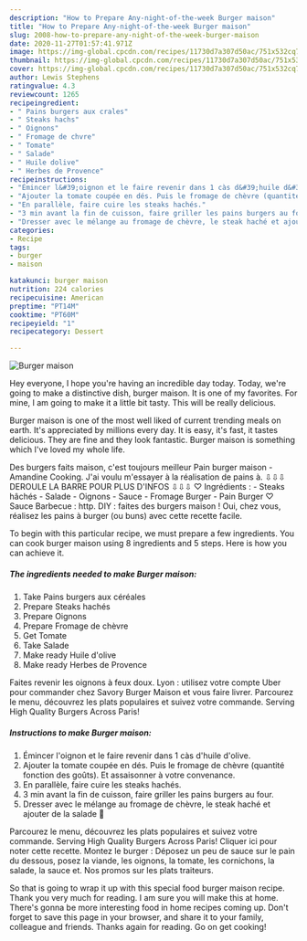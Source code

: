```yaml
---
description: "How to Prepare Any-night-of-the-week Burger maison"
title: "How to Prepare Any-night-of-the-week Burger maison"
slug: 2008-how-to-prepare-any-night-of-the-week-burger-maison
date: 2020-11-27T01:57:41.971Z
image: https://img-global.cpcdn.com/recipes/11730d7a307d50ac/751x532cq70/burger-maison-photo-principale-de-la-recette.jpg
thumbnail: https://img-global.cpcdn.com/recipes/11730d7a307d50ac/751x532cq70/burger-maison-photo-principale-de-la-recette.jpg
cover: https://img-global.cpcdn.com/recipes/11730d7a307d50ac/751x532cq70/burger-maison-photo-principale-de-la-recette.jpg
author: Lewis Stephens
ratingvalue: 4.3
reviewcount: 1265
recipeingredient:
- " Pains burgers aux crales"
- " Steaks hachs"
- " Oignons"
- " Fromage de chvre"
- " Tomate"
- " Salade"
- " Huile dolive"
- " Herbes de Provence"
recipeinstructions:
- "Émincer l&#39;oignon et le faire revenir dans 1 càs d&#39;huile d&#39;olive."
- "Ajouter la tomate coupée en dés. Puis le fromage de chèvre (quantité fonction des goûts). Et assaisonner à votre convenance."
- "En parallèle, faire cuire les steaks hachés."
- "3 min avant la fin de cuisson, faire griller les pains burgers au four."
- "Dresser avec le mélange au fromage de chèvre, le steak haché et ajouter de la salade 🤗"
categories:
- Recipe
tags:
- burger
- maison

katakunci: burger maison 
nutrition: 224 calories
recipecuisine: American
preptime: "PT14M"
cooktime: "PT60M"
recipeyield: "1"
recipecategory: Dessert

---
```



![Burger maison](https://img-global.cpcdn.com/recipes/11730d7a307d50ac/751x532cq70/burger-maison-photo-principale-de-la-recette.jpg)

Hey everyone, I hope you're having an incredible day today. Today, we're going to make a distinctive dish, burger maison. It is one of my favorites. For mine, I am going to make it a little bit tasty. This will be really delicious.

Burger maison is one of the most well liked of current trending meals on earth. It's appreciated by millions every day. It is easy, it's fast, it tastes delicious. They are fine and they look fantastic. Burger maison is something which I've loved my whole life.

Des burgers faits maison, c&#39;est toujours meilleur Pain burger maison - Amandine Cooking. J&#39;ai voulu m&#39;essayer à la réalisation de pains à. ⇩⇩⇩ DEROULE LA BARRE POUR PLUS D&#39;INFOS ⇩⇩⇩ ♡ Ingrédients : - Steaks hâchés - Salade - Oignons - Sauce - Fromage Burger - Pain Burger ♡ Sauce Barbecue : http. DIY : faites des burgers maison ! Oui, chez vous, réalisez les pains à burger (ou buns) avec cette recette facile.


To begin with this particular recipe, we must prepare a few ingredients. You can cook burger maison using 8 ingredients and 5 steps. Here is how you can achieve it.

<!--inarticleads1-->

##### The ingredients needed to make Burger maison:

1. Take  Pains burgers aux céréales
1. Prepare  Steaks hachés
1. Prepare  Oignons
1. Prepare  Fromage de chèvre
1. Get  Tomate
1. Take  Salade
1. Make ready  Huile d&#39;olive
1. Make ready  Herbes de Provence


Faites revenir les oignons à feux doux. Lyon : utilisez votre compte Uber pour commander chez Savory Burger Maison et vous faire livrer. Parcourez le menu, découvrez les plats populaires et suivez votre commande. Serving High Quality Burgers Across Paris! 

<!--inarticleads2-->

##### Instructions to make Burger maison:

1. Émincer l&#39;oignon et le faire revenir dans 1 càs d&#39;huile d&#39;olive.
1. Ajouter la tomate coupée en dés. Puis le fromage de chèvre (quantité fonction des goûts). Et assaisonner à votre convenance.
1. En parallèle, faire cuire les steaks hachés.
1. 3 min avant la fin de cuisson, faire griller les pains burgers au four.
1. Dresser avec le mélange au fromage de chèvre, le steak haché et ajouter de la salade 🤗


Parcourez le menu, découvrez les plats populaires et suivez votre commande. Serving High Quality Burgers Across Paris! Cliquer ici pour noter cette recette. Montez le burger : Déposez un peu de sauce sur le pain du dessous, posez la viande, les oignons, la tomate, les cornichons, la salade, la sauce et. Nos promos sur les plats traiteurs. 

So that is going to wrap it up with this special food burger maison recipe. Thank you very much for reading. I am sure you will make this at home. There's gonna be more interesting food in home recipes coming up. Don't forget to save this page in your browser, and share it to your family, colleague and friends. Thanks again for reading. Go on get cooking!
